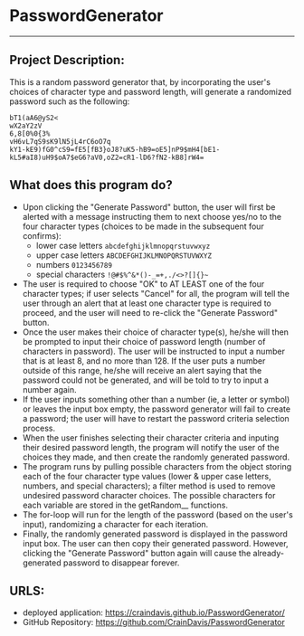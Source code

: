 # PasswordGenerator
-------------------------------------------------------------------------------------------------------
## Project Description:
This is a random password generator that, by incorporating the user's choices of character type and password length, will generate a randomized password such as the following: 
```
bT1(aA6@yS2<
wX2aY2zV
6,8[0%0{3%
vH6vL7qS9sK9lN5jL4rC6oO7q
kY1-kE9)fG0^cS9=fE5[fB3}oJ8?uK5-hB9=oE5]nP9$mH4[bE1-kL5#aI8)uH9$oA7$eG6?aV0,oZ2=cR1-lD6?fN2-kB8]rW4=
```
## What does this program do?
* Upon clicking the "Generate Password" button, the user will first be alerted with a message instructing them to next choose yes/no to the four character types (choices to be made in the subsequent four confirms):
    * lower case letters `abcdefghijklmnopqrstuvwxyz`
    * upper case letters `ABCDEFGHIJKLMNOPQRSTUVWXYZ`
    * numbers `0123456789`
    * special characters `!@#$%^&*()-_=+,./<>?[]{}~`
* The user is required to choose "OK" to AT LEAST one of the four character types; if user selects "Cancel" for all, the program will tell the user through an alert that at least one character type is required to proceed, and the user will need to re-click the "Generate Password" button.
* Once the user makes their choice of character type(s), he/she will then be prompted to input their choice of password length (number of characters in password). The user will be instructed to input a number that is at least 8, and no more than 128. If the user puts a number outside of this range, he/she will receive an alert saying that the password could not be generated, and will be told to try to input a number again. 
* If the user inputs something other than a number (ie, a letter or symbol) or leaves the input box empty, the password generator will fail to create a password; the user will have to restart the password criteria selection process.
* When the user finishes selecting their character criteria and inputing their desired password length, the program will notify the user of the choices they made, and then create the randomly generated password.
* The program runs by pulling possible characters from the object storing each of the four character type values (lower & upper case letters, numbers, and special characters); a filter method is used to remove undesired password character choices. The possible characters for each variable are stored in the getRandom__ functions.
* The for-loop will run for the length of the password (based on the user's input), randomizing a character for each iteration.
* Finally, the randomly generated password is displayed in the password input box. The user can then copy their generated password. However, clicking the "Generate Password" button again will cause the already-generated password to disappear forever.

## URLS:
* deployed application: https://craindavis.github.io/PasswordGenerator/
* GitHub Repository: https://github.com/CrainDavis/PasswordGenerator
